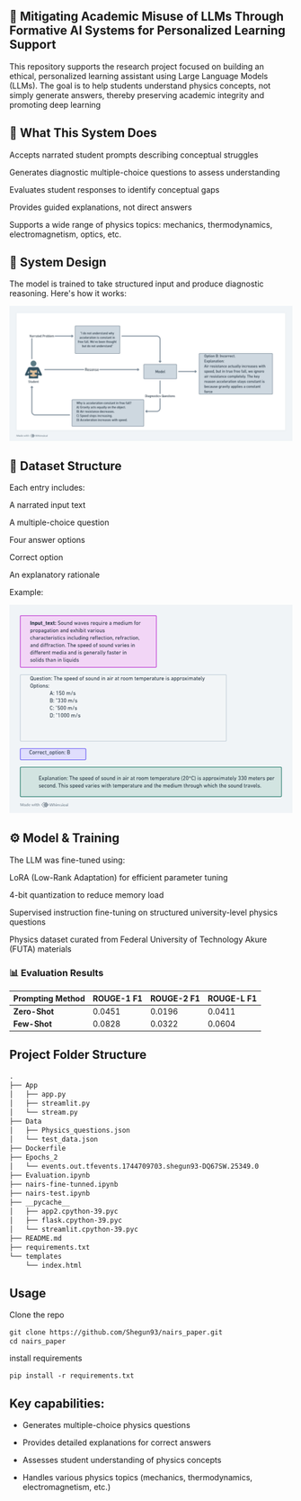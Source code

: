## 🧠 Mitigating Academic Misuse of LLMs Through Formative AI Systems for Personalized Learning Support
This repository supports the research project focused on building an ethical, personalized learning assistant using Large Language Models (LLMs). The goal is to help students understand physics concepts, not simply generate answers, thereby preserving academic integrity and promoting deep learning

## 🔧 What This System Does
Accepts narrated student prompts describing conceptual struggles

Generates diagnostic multiple-choice questions to assess understanding

Evaluates student responses to identify conceptual gaps

Provides guided explanations, not direct answers

Supports a wide range of physics topics: mechanics, thermodynamics, electromagnetism, optics, etc.

## 📐 System Design
The model is trained to take structured input and produce diagnostic reasoning. Here's how it works:

![System Design](./system_design.png)

## 📁 Dataset Structure
Each entry includes:

A narrated input text

A multiple-choice question

Four answer options

Correct option

An explanatory rationale

Example:

![Dataset Structure](./dataset_sample.png)

## ⚙️ Model & Training
The LLM was fine-tuned using:

LoRA (Low-Rank Adaptation) for efficient parameter tuning

4-bit quantization to reduce memory load

Supervised instruction fine-tuning on structured university-level physics questions

Physics dataset curated from Federal University of Technology Akure (FUTA) materials

### 📊 Evaluation Results

| Prompting Method | ROUGE-1 F1 | ROUGE-2 F1 | ROUGE-L F1 |
|------------------|------------|------------|------------|
| **Zero-Shot**    | 0.0451     | 0.0196     | 0.0411     |
| **Few-Shot**     | 0.0828     | 0.0322     | 0.0604     |


## Project Folder Structure
```
.
├── App
│   ├── app.py
│   ├── streamlit.py
│   └── stream.py
├── Data
│   ├── Physics_questions.json
│   └── test_data.json
├── Dockerfile
├── Epochs_2
│   └── events.out.tfevents.1744709703.shegun93-DQ67SW.25349.0
├── Evaluation.ipynb
├── nairs-fine-tunned.ipynb
├── nairs-test.ipynb
├── __pycache__
│   ├── app2.cpython-39.pyc
│   ├── flask.cpython-39.pyc
│   └── streamlit.cpython-39.pyc
├── README.md
├── requirements.txt
└── templates
    └── index.html
```
## Usage
Clone the repo
```
git clone https://github.com/Shegun93/nairs_paper.git
cd nairs_paper
```
install requirements
```
pip install -r requirements.txt
```

## Key capabilities:

- Generates multiple-choice physics questions

- Provides detailed explanations for correct answers

- Assesses student understanding of physics concepts

- Handles various physics topics (mechanics, thermodynamics, electromagnetism, etc.)
